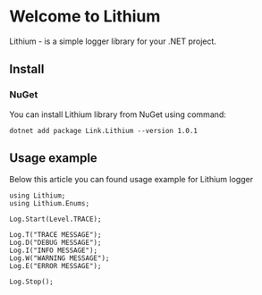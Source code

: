 # Welcome to Lithium
Lithium - is a simple logger library for your .NET project.
## Install
### NuGet
You can install Lithium library from NuGet using command:

    dotnet add package Link.Lithium --version 1.0.1

## Usage example
Below this article you can found usage example for Lithium logger

    using Lithium;  
    using Lithium.Enums;  
      
    Log.Start(Level.TRACE);  
      
    Log.T("TRACE MESSAGE");  
    Log.D("DEBUG MESSAGE");  
    Log.I("INFO MESSAGE");  
    Log.W("WARNING MESSAGE");  
    Log.E("ERROR MESSAGE");  
      
    Log.Stop();
